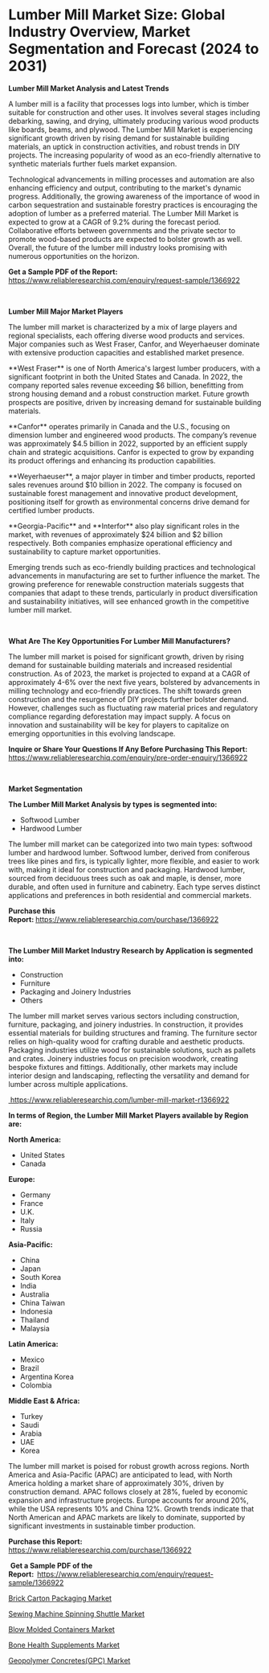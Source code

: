 <p><h1>Lumber Mill Market Size: Global Industry Overview, Market Segmentation and Forecast (2024 to 2031)</h1></p><p><strong>Lumber Mill Market Analysis and Latest Trends</strong></p>
<p><p>A lumber mill is a facility that processes logs into lumber, which is timber suitable for construction and other uses. It involves several stages including debarking, sawing, and drying, ultimately producing various wood products like boards, beams, and plywood. The Lumber Mill Market is experiencing significant growth driven by rising demand for sustainable building materials, an uptick in construction activities, and robust trends in DIY projects. The increasing popularity of wood as an eco-friendly alternative to synthetic materials further fuels market expansion. </p><p>Technological advancements in milling processes and automation are also enhancing efficiency and output, contributing to the market's dynamic progress. Additionally, the growing awareness of the importance of wood in carbon sequestration and sustainable forestry practices is encouraging the adoption of lumber as a preferred material. The Lumber Mill Market is expected to grow at a CAGR of 9.2% during the forecast period. Collaborative efforts between governments and the private sector to promote wood-based products are expected to bolster growth as well. Overall, the future of the lumber mill industry looks promising with numerous opportunities on the horizon.</p></p>
<p><strong>Get a Sample PDF of the Report:&nbsp;</strong> <a href="https://www.reliableresearchiq.com/enquiry/request-sample/1366922?utm_campaign=99&utm_medium=2&utm_source=Github&utm_content=ia&utm_term=06122024&utm_id=lumber-mill">https://www.reliableresearchiq.com/enquiry/request-sample/1366922</a></p>
<p>&nbsp;</p>
<p><strong>Lumber Mill Major Market Players</strong></p>
<p><p>The lumber mill market is characterized by a mix of large players and regional specialists, each offering diverse wood products and services. Major companies such as West Fraser, Canfor, and Weyerhaeuser dominate with extensive production capacities and established market presence.</p><p>**West Fraser** is one of North America's largest lumber producers, with a significant footprint in both the United States and Canada. In 2022, the company reported sales revenue exceeding $6 billion, benefitting from strong housing demand and a robust construction market. Future growth prospects are positive, driven by increasing demand for sustainable building materials.</p><p>**Canfor** operates primarily in Canada and the U.S., focusing on dimension lumber and engineered wood products. The company’s revenue was approximately $4.5 billion in 2022, supported by an efficient supply chain and strategic acquisitions. Canfor is expected to grow by expanding its product offerings and enhancing its production capabilities.</p><p>**Weyerhaeuser**, a major player in timber and timber products, reported sales revenues around $10 billion in 2022. The company is focused on sustainable forest management and innovative product development, positioning itself for growth as environmental concerns drive demand for certified lumber products.</p><p>**Georgia-Pacific** and **Interfor** also play significant roles in the market, with revenues of approximately $24 billion and $2 billion respectively. Both companies emphasize operational efficiency and sustainability to capture market opportunities.</p><p>Emerging trends such as eco-friendly building practices and technological advancements in manufacturing are set to further influence the market. The growing preference for renewable construction materials suggests that companies that adapt to these trends, particularly in product diversification and sustainability initiatives, will see enhanced growth in the competitive lumber mill market.</p></p>
<p>&nbsp;</p>
<p><strong>What Are The Key Opportunities For Lumber Mill Manufacturers?</strong></p>
<p><p>The lumber mill market is poised for significant growth, driven by rising demand for sustainable building materials and increased residential construction. As of 2023, the market is projected to expand at a CAGR of approximately 4-6% over the next five years, bolstered by advancements in milling technology and eco-friendly practices. The shift towards green construction and the resurgence of DIY projects further bolster demand. However, challenges such as fluctuating raw material prices and regulatory compliance regarding deforestation may impact supply. A focus on innovation and sustainability will be key for players to capitalize on emerging opportunities in this evolving landscape.</p></p>
<p><strong>Inquire or Share Your Questions If Any Before Purchasing This Report:</strong> <a href="https://www.reliableresearchiq.com/enquiry/pre-order-enquiry/1366922?utm_campaign=99&utm_medium=2&utm_source=Github&utm_content=ia&utm_term=06122024&utm_id=lumber-mill">https://www.reliableresearchiq.com/enquiry/pre-order-enquiry/1366922</a></p>
<p>&nbsp;</p>
<p><strong>Market Segmentation</strong></p>
<p><strong>The Lumber Mill Market Analysis by types is segmented into:</strong></p>
<p><ul><li>Softwood Lumber</li><li>Hardwood Lumber</li></ul></p>
<p><p>The lumber mill market can be categorized into two main types: softwood lumber and hardwood lumber. Softwood lumber, derived from coniferous trees like pines and firs, is typically lighter, more flexible, and easier to work with, making it ideal for construction and packaging. Hardwood lumber, sourced from deciduous trees such as oak and maple, is denser, more durable, and often used in furniture and cabinetry. Each type serves distinct applications and preferences in both residential and commercial markets.</p></p>
<p><strong>Purchase this Report:&nbsp;</strong><a href="https://www.reliableresearchiq.com/purchase/1366922?utm_campaign=99&utm_medium=2&utm_source=Github&utm_content=ia&utm_term=06122024&utm_id=lumber-mill">https://www.reliableresearchiq.com/purchase/1366922</a></p>
<p>&nbsp;</p>
<p><strong>The Lumber Mill Market Industry Research by Application is segmented into:</strong></p>
<p><ul><li>Construction</li><li>Furniture</li><li>Packaging and Joinery Industries</li><li>Others</li></ul></p>
<p><p>The lumber mill market serves various sectors including construction, furniture, packaging, and joinery industries. In construction, it provides essential materials for building structures and framing. The furniture sector relies on high-quality wood for crafting durable and aesthetic products. Packaging industries utilize wood for sustainable solutions, such as pallets and crates. Joinery industries focus on precision woodwork, creating bespoke fixtures and fittings. Additionally, other markets may include interior design and landscaping, reflecting the versatility and demand for lumber across multiple applications.</p></p>
<p><a href="https://www.reliableresearchiq.com/lumber-mill-market-r1366922?utm_campaign=99&utm_medium=2&utm_source=Github&utm_content=ia&utm_term=06122024&utm_id=lumber-mill">&nbsp;https://www.reliableresearchiq.com/lumber-mill-market-r1366922</a></p>
<p><strong>In terms of Region, the Lumber Mill Market Players available by Region are:</strong></p>
<p>
    <p> <strong> North America: </strong>
        <ul>
            <li>United States</li>
            <li>Canada</li>
        </ul>
        </p> 
    <p> <strong> Europe: </strong>
        <ul>
            <li>Germany</li>
            <li>France</li>
            <li>U.K.</li>
            <li>Italy</li>
            <li>Russia</li>
        </ul>
        </p> 
    <p> <strong> Asia-Pacific: </strong>
        <ul>
            <li>China</li>
            <li>Japan</li>
            <li>South Korea</li>
            <li>India</li>
            <li>Australia</li>
            <li>China Taiwan</li>
            <li>Indonesia</li>
            <li>Thailand</li>
            <li>Malaysia</li>
        </ul>
        </p> 
    <p> <strong> Latin America: </strong>
        <ul>
            <li>Mexico</li>
            <li>Brazil</li>
            <li>Argentina Korea</li>
            <li>Colombia</li>
        </ul>
        </p> 
    <p> <strong> Middle East & Africa: </strong>
        <ul>
            <li>Turkey</li>
            <li>Saudi</li>
            <li>Arabia</li>
            <li>UAE</li>
            <li>Korea</li>
        </ul>
    </p>
    </p>
<p><p>The lumber mill market is poised for robust growth across regions. North America and Asia-Pacific (APAC) are anticipated to lead, with North America holding a market share of approximately 30%, driven by construction demand. APAC follows closely at 28%, fueled by economic expansion and infrastructure projects. Europe accounts for around 20%, while the USA represents 10% and China 12%. Growth trends indicate that North American and APAC markets are likely to dominate, supported by significant investments in sustainable timber production.</p></p>
<p><strong>Purchase this Report: </strong><a href="https://www.reliableresearchiq.com/purchase/1366922?utm_campaign=99&utm_medium=2&utm_source=Github&utm_content=ia&utm_term=06122024&utm_id=lumber-mill">https://www.reliableresearchiq.com/purchase/1366922</a></p>
<p>&nbsp;<strong>Get a Sample PDF of the Report:&nbsp;&nbsp;</strong><a href="https://www.reliableresearchiq.com/enquiry/request-sample/1366922?utm_campaign=99&utm_medium=2&utm_source=Github&utm_content=ia&utm_term=06122024&utm_id=lumber-mill">https://www.reliableresearchiq.com/enquiry/request-sample/1366922</a></p>
<p><strong></strong></p>
<p><p><a href="https://www.linkedin.com/pulse/market-dynamics-projected-growth-brick-carton-packaging-pdohe?utm_campaign=99&utm_medium=2&utm_source=Github&utm_content=ia&utm_term=06122024&utm_id=lumber-mill">Brick Carton Packaging Market</a></p><p><a href="https://issuu.com/reportprime-2/docs/sewing-machine-spinning-shuttle-market-size-2030.p?utm_campaign=99&utm_medium=2&utm_source=Github&utm_content=ia&utm_term=06122024&utm_id=lumber-mill">Sewing Machine Spinning Shuttle Market</a></p><p><a href="https://www.linkedin.com/pulse/strategic-overview-blow-molded-containers-market-industry-tactics-uieae?utm_campaign=99&utm_medium=2&utm_source=Github&utm_content=ia&utm_term=06122024&utm_id=lumber-mill">Blow Molded Containers Market</a></p><p><a href="https://www.linkedin.com/pulse/success-formula-growing-bone-health-supplements-market-analysispromising-f6wxe?utm_campaign=99&utm_medium=2&utm_source=Github&utm_content=ia&utm_term=06122024&utm_id=lumber-mill">Bone Health Supplements Market</a></p><p><a href="https://issuu.com/reportprime-2/docs/geopolymer-concretesgpc-market-size-2030.pptx?utm_campaign=99&utm_medium=2&utm_source=Github&utm_content=ia&utm_term=06122024&utm_id=lumber-mill">Geopolymer Concretes(GPC) Market</a></p></p>